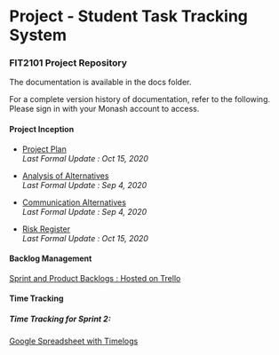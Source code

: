 # Project - Student Task Tracking System

### FIT2101 Project Repository

The documentation is available in the docs folder.

For a complete version history of documentation, refer to the following.
Please sign in with your Monash account to access.

#### Project Inception

* [Project Plan](https://docs.google.com/document/d/1BwLIEd7rcvceyftN4iwm0YjWylxMY_d2wVrqJr_yUS0/edit?usp=sharing)  
  *Last Formal Update : Oct 15, 2020*

* [Analysis of Alternatives](https://docs.google.com/document/d/1Ezdh2du36q2G104V_cDbhJJVxDyol1LbZicQuRwac-U/edit?usp=sharing)  
 *Last Formal Update : Sep 4, 2020*
          
* [Communication Alternatives](https://docs.google.com/document/d/1e682hJ5Ihb4NtmajFDF4Czx5DFaU317jK4qU-kfrgtE/edit?usp=sharing)  
 *Last Formal Update : Sep 4, 2020*

* [Risk Register](https://docs.google.com/document/d/1qtmx-OLzTgIbw9Ptu4FE-932eSBRn9-JG5eFctz7vmU/edit)  
 *Last Formal Update : Oct 15, 2020*
          

#### Backlog Management
  
[Sprint and Product Backlogs : Hosted on Trello](https://trello.com/b/gzB7aSEo/student-time-tracker-project)


#### Time Tracking

##### Time Tracking for Sprint 2:
[Google Spreadsheet with Timelogs](https://docs.google.com/spreadsheets/d/1aQ9n-EtHrXIslnam6zDI9bTUnDokdoGX8hvfRoHE6IQ/edit#gid=75160878)
